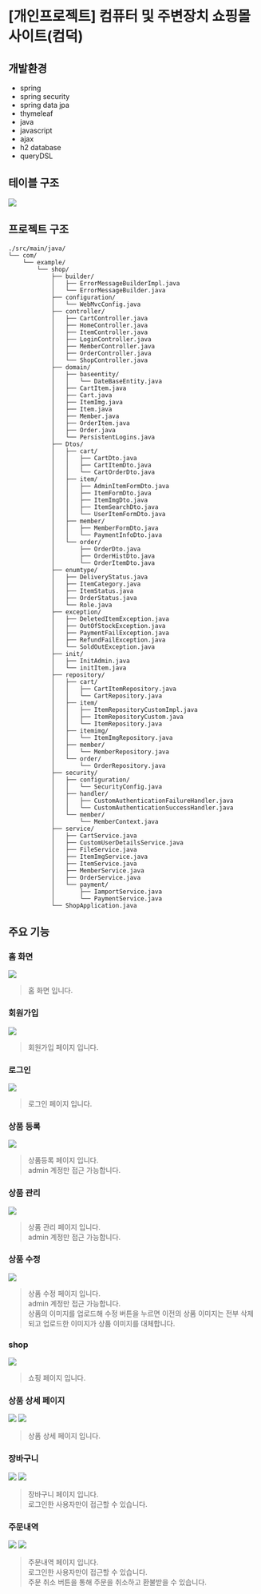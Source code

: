 # [개인프로젝트] 컴퓨터 및 주변장치 쇼핑몰 사이트(컴덕)
## 개발환경
* spring
* spring security
* spring data jpa
* thymeleaf
* java
* javascript
* ajax
* h2 database
* queryDSL
## 테이블 구조
<img src="./table_diagram.png">

## 프로젝트 구조
```
./src/main/java/
└── com/
    └── example/
        └── shop/
            ├── builder/
            │   ├── ErrorMessageBuilderImpl.java
            │   └── ErrorMessageBuilder.java
            ├── configuration/
            │   └── WebMvcConfig.java
            ├── controller/
            │   ├── CartController.java
            │   ├── HomeController.java
            │   ├── ItemController.java
            │   ├── LoginController.java
            │   ├── MemberController.java
            │   ├── OrderController.java
            │   └── ShopController.java
            ├── domain/
            │   ├── baseentity/
            │   │   └── DateBaseEntity.java
            │   ├── CartItem.java
            │   ├── Cart.java
            │   ├── ItemImg.java
            │   ├── Item.java
            │   ├── Member.java
            │   ├── OrderItem.java
            │   ├── Order.java
            │   └── PersistentLogins.java
            ├── Dtos/
            │   ├── cart/
            │   │   ├── CartDto.java
            │   │   ├── CartItemDto.java
            │   │   └── CartOrderDto.java
            │   ├── item/
            │   │   ├── AdminItemFormDto.java
            │   │   ├── ItemFormDto.java
            │   │   ├── ItemImgDto.java
            │   │   ├── ItemSearchDto.java
            │   │   └── UserItemFormDto.java
            │   ├── member/
            │   │   ├── MemberFormDto.java
            │   │   └── PaymentInfoDto.java
            │   └── order/
            │       ├── OrderDto.java
            │       ├── OrderHistDto.java
            │       └── OrderItemDto.java
            ├── enumtype/
            │   ├── DeliveryStatus.java
            │   ├── ItemCategory.java
            │   ├── ItemStatus.java
            │   ├── OrderStatus.java
            │   └── Role.java
            ├── exception/
            │   ├── DeletedItemException.java
            │   ├── OutOfStockException.java
            │   ├── PaymentFailException.java
            │   ├── RefundFailException.java
            │   └── SoldOutException.java
            ├── init/
            │   ├── InitAdmin.java
            │   └── initItem.java
            ├── repository/
            │   ├── cart/
            │   │   ├── CartItemRepository.java
            │   │   └── CartRepository.java
            │   ├── item/
            │   │   ├── ItemRepositoryCustomImpl.java
            │   │   ├── ItemRepositoryCustom.java
            │   │   └── ItemRepository.java
            │   ├── itemimg/
            │   │   └── ItemImgRepository.java
            │   ├── member/
            │   │   └── MemberRepository.java
            │   └── order/
            │       └── OrderRepository.java
            ├── security/
            │   ├── configuration/
            │   │   └── SecurityConfig.java
            │   ├── handler/
            │   │   ├── CustomAuthenticationFailureHandler.java
            │   │   └── CustomAuthenticationSuccessHandler.java
            │   └── member/
            │       └── MemberContext.java
            ├── service/
            │   ├── CartService.java
            │   ├── CustomUserDetailsService.java
            │   ├── FileService.java
            │   ├── ItemImgService.java
            │   ├── ItemService.java
            │   ├── MemberService.java
            │   ├── OrderService.java
            │   └── payment/
            │       ├── IamportService.java
            │       └── PaymentService.java
            └── ShopApplication.java
```

## 주요 기능
### 홈 화면
<img src="./screenshot/홈화면.png">

> 홈 화면 입니다.
### 회원가입
<img src="./screenshot/회원가입.png">

> 회원가입 페이지 입니다.
### 로그인
<img src="./screenshot/로그인.png">

> 로그인 페이지 입니다.
### 상품 등록
<img src="./screenshot/상품등록.png">

> 상품등록 페이지 입니다.<br>
> admin 계정만 접근 가능합니다.<br>
### 상품 관리
<img src="./screenshot/상품관리.png">

> 상품 관리 페이지 입니다.<br>
> admin 계정만 접근 가능합니다.<br>
### 상품 수정
<img src="./screenshot/상품수정.png">

> 상품 수정 페이지 입니다.<br>
> admin 계정만 접근 가능합니다.<br>
> 상품의 이미지를 업로드해 수정 버튼을 누르면 이전의 상품 이미지는 전부 삭제되고 업로드한 이미지가 상품 이미지를 대체합니다.
### shop
<img src="./screenshot/shop.png">

> 쇼핑 페이지 입니다.<br>
### 상품 상세 페이지
<img src="./screenshot/상품보기.png">
<img src="./screenshot/결제.png">

> 상품 상세 페이지 입니다.<br>
### 장바구니
<img src="./screenshot/장바구니.png">
<img src="./screenshot/결제2.png">

> 장바구니 페이지 입니다.<br>
> 로그인한 사용자만이 접근할 수 있습니다.<br>
### 주문내역
<img src="./screenshot/주문내역.png">
<img src="./screenshot/주문취소.png">

> 주문내역 페이지 입니다.<br>
> 로그인한 사용자만이 접근할 수 있습니다.<br>
> 주문 취소 버튼을 통해 주문을 취소하고 환불받을 수 있습니다.